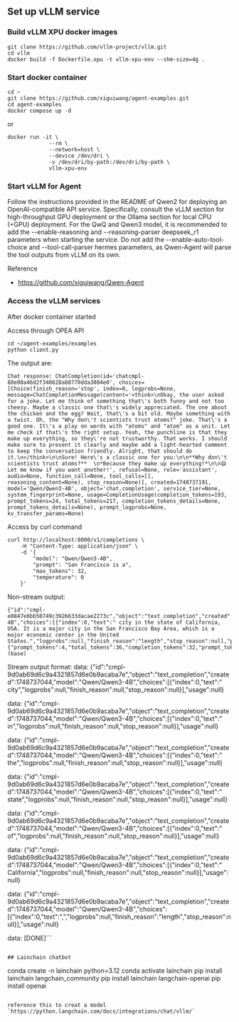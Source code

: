 ## Set up vLLM service

### Build vLLM XPU docker images
```
git clone https://github.com/vllm-project/vllm.git
cd vllm 
docker build -f Dockerfile.xpu -t vllm-xpu-env --shm-size=4g .
```

### Start docker container

```
cd ~
git clone https://github.com/xiguiwang/agent-examples.git
cd agent-examples
docker compose up -d
```
or
```
docker run -it \
             --rm \
             --network=host \
             --device /dev/dri \
             -v /dev/dri/by-path:/dev/dri/by-path \
             vllm-xpu-env
```

### Start vLLM for Agent

Follow the instructions provided in the README of Qwen2 for deploying an OpenAI-compatible API service. Specifically, consult the vLLM section for high-throughput GPU deployment or the Ollama section for local CPU (+GPU) deployment. For the QwQ and Qwen3 model, it is recommended to add the --enable-reasoning and --reasoning-parser deepseek_r1 parameters when starting the service. Do not add the --enable-auto-tool-choice and --tool-call-parser hermes parameters, as Qwen-Agent will parse the tool outputs from vLLM on its own.

Reference
* https://github.com/xiguiwang/Qwen-Agent

### Access the vLLM services
After docker container started

Access through OPEA API
```
cd ~/agent-examples/examples
python client.py
```
The output are:
```
Chat response: ChatCompletion(id='chatcmpl-88e00a46d2f340628a88770dda3084e0', choices=[Choice(finish_reason='stop', index=0, logprobs=None, message=ChatCompletionMessage(content='<think>\nOkay, the user asked for a joke. Let me think of something that\'s both funny and not too cheesy. Maybe a classic one that\'s widely appreciated. The one about the chicken and the egg? Wait, that\'s a bit old. Maybe something with a twist. Oh, the "Why don\'t scientists trust atoms?" joke. That\'s a good one. It\'s a play on words with "atoms" and "atom" as a unit. Let me check if that\'s the right setup. Yeah, the punchline is that they make up everything, so they\'re not trustworthy. That works. I should make sure to present it clearly and maybe add a light-hearted comment to keep the conversation friendly. Alright, that should do it.\n</think>\n\nSure! Here\'s a classic one for you:\n\n**Why don\'t scientists trust atoms?**  \n*Because they make up everything!*\n\n😄 Let me know if you want another!', refusal=None, role='assistant', audio=None, function_call=None, tool_calls=[], reasoning_content=None), stop_reason=None)], created=1748737191, model='Qwen/Qwen3-4B', object='chat.completion', service_tier=None, system_fingerprint=None, usage=CompletionUsage(completion_tokens=193, prompt_tokens=24, total_tokens=217, completion_tokens_details=None, prompt_tokens_details=None), prompt_logprobs=None, kv_transfer_params=None)
```

Access by curl command
```
curl http://localhost:8000/v1/completions \
    -H "Content-Type: application/json" \
    -d '{
        "model": "Qwen/Qwen3-4B",
        "prompt": "San Francisco is a",
        "max_tokens": 32,
        "temperature": 0
    }'
```
Non-stream output:
```
{"id":"cmpl-e0847e6bb50749c3926633dacae2273c","object":"text_completion","created":1748736946,"model":"Qwen/Qwen3-4B","choices":[{"index":0,"text":" city in the state of California, USA. It is a major city in the San Francisco Bay Area, which is a major economic center in the United States.","logprobs":null,"finish_reason":"length","stop_reason":null,"prompt_logprobs":null}],"usage":{"prompt_tokens":4,"total_tokens":36,"completion_tokens":32,"prompt_tokens_details":null},"kv_transfer_params":null}(base)
```

Stream output format:
data: {"id":"cmpl-9d0ab69d6c9a4321857d6e0b9acaba7e","object":"text_completion","created":1748737044,"model":"Qwen/Qwen3-4B","choices":[{"index":0,"text":" city","logprobs":null,"finish_reason":null,"stop_reason":null}],"usage":null}

data: {"id":"cmpl-9d0ab69d6c9a4321857d6e0b9acaba7e","object":"text_completion","created":1748737044,"model":"Qwen/Qwen3-4B","choices":[{"index":0,"text":" in","logprobs":null,"finish_reason":null,"stop_reason":null}],"usage":null}

data: {"id":"cmpl-9d0ab69d6c9a4321857d6e0b9acaba7e","object":"text_completion","created":1748737044,"model":"Qwen/Qwen3-4B","choices":[{"index":0,"text":" the","logprobs":null,"finish_reason":null,"stop_reason":null}],"usage":null}

data: {"id":"cmpl-9d0ab69d6c9a4321857d6e0b9acaba7e","object":"text_completion","created":1748737044,"model":"Qwen/Qwen3-4B","choices":[{"index":0,"text":" state","logprobs":null,"finish_reason":null,"stop_reason":null}],"usage":null}

data: {"id":"cmpl-9d0ab69d6c9a4321857d6e0b9acaba7e","object":"text_completion","created":1748737044,"model":"Qwen/Qwen3-4B","choices":[{"index":0,"text":" of","logprobs":null,"finish_reason":null,"stop_reason":null}],"usage":null}

data: {"id":"cmpl-9d0ab69d6c9a4321857d6e0b9acaba7e","object":"text_completion","created":1748737044,"model":"Qwen/Qwen3-4B","choices":[{"index":0,"text":" California","logprobs":null,"finish_reason":null,"stop_reason":null}],"usage":null}

data: {"id":"cmpl-9d0ab69d6c9a4321857d6e0b9acaba7e","object":"text_completion","created":1748737044,"model":"Qwen/Qwen3-4B","choices":[{"index":0,"text":",","logprobs":null,"finish_reason":"length","stop_reason":null}],"usage":null}

data: [DONE]```
```

## Lainchain chatbot
```
conda create -n lainchain python=3.12
conda activate lainchain 
pip install lainchain langchain_community
pip install lainchain langchain-openai
pip install openai
```

reference this to creat a model `https://python.langchain.com/docs/integrations/chat/vllm/`
